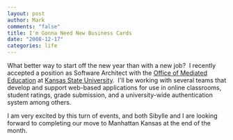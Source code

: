 ```yaml
--- 
layout: post
author: Mark
comments: "false"
title: I'm Gonna Need New Business Cards
date: "2008-12-17"
categories: life
---
```

What better way to start off the new year than with a new job?  I recently accepted a position as Software Architect with the <a title="OME" href="http://ome.ksu.edu" target="_blank">Office of Mediated Education</a> at <a title="Kansas State University" href="http://en.wikipedia.org/wiki/Kansas_State_University" target="_blank">Kansas State University</a>.  I'll be working with several teams that develop and support web-based applications for use in online classrooms, student ratings, grade submission, and a university-wide authentication system among others.

I am very excited by this turn of events, and both Sibylle and I are looking forward to completing our move to Manhattan Kansas at the end of the month.
